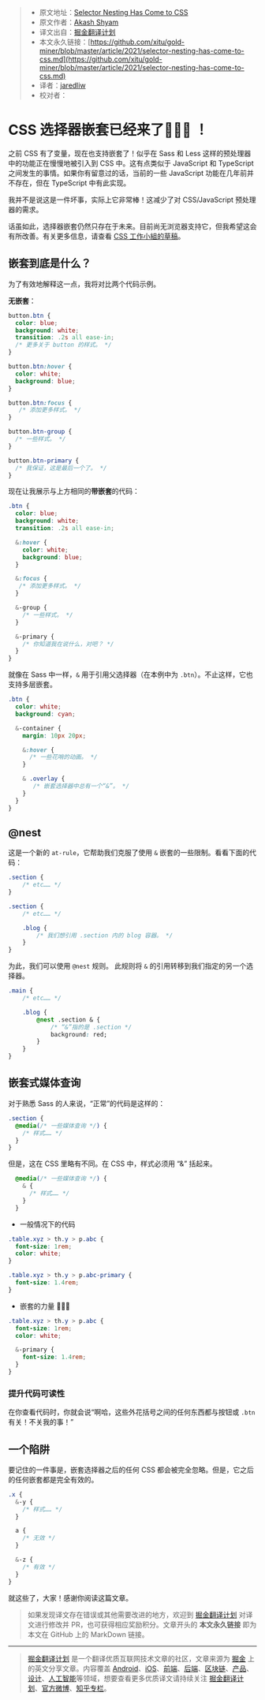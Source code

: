 > * 原文地址：[Selector Nesting Has Come to CSS](https://dev.to/akashshyam/selector-nesting-has-come-to-css-532i)
> * 原文作者：[Akash Shyam](https://dev.to/akashshyam)
> * 译文出自：[掘金翻译计划](https://github.com/xitu/gold-miner)
> * 本文永久链接：[https://github.com/xitu/gold-miner/blob/master/article/2021/selector-nesting-has-come-to-css.md](https://github.com/xitu/gold-miner/blob/master/article/2021/selector-nesting-has-come-to-css.md)
> * 译者：[jaredliw](https://github.com/jaredliw)
> * 校对者：

# CSS 选择器嵌套已经来了🤯🤯🤯 ！

之前 CSS 有了变量，现在也支持嵌套了！似乎在 Sass 和 Less 这样的预处理器中的功能正在慢慢地被引入到 CSS 中。这有点类似于 JavaScript 和 TypeScript 之间发生的事情。如果你有留意过的话，当前的一些 JavaScript 功能在几年前并不存在，但在 TypeScript 中有此实现。

我并不是说这是一件坏事，实际上它非常棒！这减少了对 CSS/JavaScript 预处理器的需求。

话虽如此，选择器嵌套仍然只存在于未来。目前尚无浏览器支持它，但我希望这会有所改善。有关更多信息，请查看 [CSS 工作小組的草稿](https://drafts.csswg.org/css-nesting-1/)。

## 嵌套到底是什么？

为了有效地解释这一点，我将对比两个代码示例。

**无嵌套**：

```css
button.btn {
  color: blue;
  background: white;
  transition: .2s all ease-in;
  /* 更多关于 button 的样式。 */
}

button.btn:hover {
  color: white;
  background: blue;
}

button.btn:focus {
   /* 添加更多样式。 */
}

button.btn-group {
  /* 一些样式。 */ 
}

button.btn-primary {
  /* 我保证，这是最后一个了。 */ 
}
```

现在让我展示与上方相同的**带嵌套**的代码：

```css
.btn {
  color: blue;
  background: white;
  transition: .2s all ease-in;

  &:hover {
    color: white;
    background: blue;
  }

  &:focus {
   /* 添加更多样式。 */
  }

  &-group {
    /* 一些样式。 */ 
  }

  &-primary {
    /* 你知道我在说什么，对吧？ */ 
  }
}
```

就像在 Sass 中一样，`&` 用于引用父选择器（在本例中为 `.btn`）。不止这样，它也支持多层嵌套。

```css
.btn {
  color: white;
  background: cyan;

  &-container {
    margin: 10px 20px;

    &:hover {
      /* 一些花哨的动画。 */ 
    }

    & .overlay {
       /* 嵌套选择器中总有一个“&”。 */
    }
  }
}
```

## @nest

这是一个新的 `at-rule`，它帮助我们克服了使用 `&` 嵌套的一些限制。看看下面的代码：

```css
.section {
    /* etc…… */
}

.section {
    /* etc…… */

    .blog {
        /* 我们想引用 .section 内的 blog 容器。 */
    }
}
```

为此，我们可以使用 `@nest` 规则。 此规则将 `&` 的引用转移到我们指定的另一个选择器。

```css
.main {
    /* etc…… */

    .blog {
        @nest .section & {
            /* “&”指的是 .section */
            background: red;
        }
    }
}
```

## 嵌套式媒体查询

对于熟悉 Sass 的人来说，“正常”的代码是这样的：

```css
.section {
  @media(/* 一些媒体查询 */) {
    /* 样式…… */
  }
}
```

但是，这在 CSS 里略有不同。在 CSS 中，样式必须用 “&” 括起来。

```css
  @media(/* 一些媒体查询 */) {
    & {
      /* 样式…… */
    }
  }
```

* 一般情况下的代码

```css
.table.xyz > th.y > p.abc {
  font-size: 1rem;
  color: white;
}

.table.xyz > th.y > p.abc-primary {
  font-size: 1.4rem;
}
```

* 嵌套的力量 💪💪💪

```css
.table.xyz > th.y > p.abc {
  font-size: 1rem;
  color: white;

  &-primary {
    font-size: 1.4rem;
  }
}
```

### 提升代码可读性

在你查看代码时，你就会说“啊哈，这些外花括号之间的任何东西都与按钮或 `.btn` 有关！不关我的事！”

## 一个陷阱

要记住的一件事是，嵌套选择器之后的任何 CSS 都会被完全忽略。但是，它之后的任何嵌套都是完全有效的。

```css
.x {
  &-y {
    /* 样式…… */
  }

  a {
    /* 无效 */
  }

  &-z {
    /* 有效 */
  }
}
```

就这些了，大家！感谢你阅读这篇文章。

> 如果发现译文存在错误或其他需要改进的地方，欢迎到 [掘金翻译计划](https://github.com/xitu/gold-miner) 对译文进行修改并 PR，也可获得相应奖励积分。文章开头的 **本文永久链接** 即为本文在 GitHub 上的 MarkDown 链接。

---

> [掘金翻译计划](https://github.com/xitu/gold-miner) 是一个翻译优质互联网技术文章的社区，文章来源为 [掘金](https://juejin.im) 上的英文分享文章。内容覆盖 [Android](https://github.com/xitu/gold-miner#android)、[iOS](https://github.com/xitu/gold-miner#ios)、[前端](https://github.com/xitu/gold-miner#前端)、[后端](https://github.com/xitu/gold-miner#后端)、[区块链](https://github.com/xitu/gold-miner#区块链)、[产品](https://github.com/xitu/gold-miner#产品)、[设计](https://github.com/xitu/gold-miner#设计)、[人工智能](https://github.com/xitu/gold-miner#人工智能)等领域，想要查看更多优质译文请持续关注 [掘金翻译计划](https://github.com/xitu/gold-miner)、[官方微博](http://weibo.com/juejinfanyi)、[知乎专栏](https://zhuanlan.zhihu.com/juejinfanyi)。

